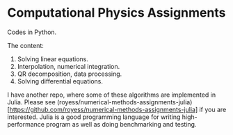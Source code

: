 # Computational Physics Assignments

Codes in Python.

The content:

1. Solving linear equations.
2. Interpolation, numerical integration.
3. QR decomposition, data processing.
4. Solving differential equations.

I have another repo, where some of these algorithms are implemented in Julia. Please see (royess/numerical-methods-assignments-julia)[https://github.com/royess/numerical-methods-assignments-julia] if you are interested. Julia is a good programming language for writing high-performance program as well as doing benchmarking and testing.

